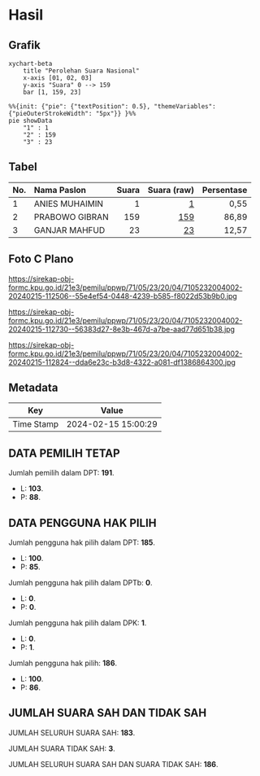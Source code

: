 # Hasil

## Grafik

```mermaid
xychart-beta
    title "Perolehan Suara Nasional"
    x-axis [01, 02, 03]
    y-axis "Suara" 0 --> 159
    bar [1, 159, 23]
```

```mermaid
%%{init: {"pie": {"textPosition": 0.5}, "themeVariables": {"pieOuterStrokeWidth": "5px"}} }%%
pie showData
    "1" : 1
    "2" : 159
    "3" : 23
```

## Tabel

| No. | Nama Paslon    | Suara | Suara (raw) | Persentase |
|:--- |:-------------- | -----:| -----------:| ----------:|
| 1   | ANIES MUHAIMIN | 1     | [1][p-1]    | 0,55       |
| 2   | PRABOWO GIBRAN | 159   | [159][p-2]  | 86,89      |
| 3   | GANJAR MAHFUD  | 23    | [23][p-3]   | 12,57      |


[p-1]: https://github.com/gigit-pemilu/pemilu-2024/blob/main/pilpres/hitung-suara/sub/71-sulawesi-utara/sub/05-minahasa-selatan/sub/23-suluun-tareran/sub/2004-suluun-tiga/sub/002-tps/sub/paslon-1.txt
[p-2]: https://github.com/gigit-pemilu/pemilu-2024/blob/main/pilpres/hitung-suara/sub/71-sulawesi-utara/sub/05-minahasa-selatan/sub/23-suluun-tareran/sub/2004-suluun-tiga/sub/002-tps/sub/paslon-2.txt
[p-3]: https://github.com/gigit-pemilu/pemilu-2024/blob/main/pilpres/hitung-suara/sub/71-sulawesi-utara/sub/05-minahasa-selatan/sub/23-suluun-tareran/sub/2004-suluun-tiga/sub/002-tps/sub/paslon-3.txt

## Foto C Plano

https://sirekap-obj-formc.kpu.go.id/21e3/pemilu/ppwp/71/05/23/20/04/7105232004002-20240215-112506--55e4ef54-0448-4239-b585-f8022d53b9b0.jpg

https://sirekap-obj-formc.kpu.go.id/21e3/pemilu/ppwp/71/05/23/20/04/7105232004002-20240215-112730--56383d27-8e3b-467d-a7be-aad77d651b38.jpg

https://sirekap-obj-formc.kpu.go.id/21e3/pemilu/ppwp/71/05/23/20/04/7105232004002-20240215-112824--dda6e23c-b3d8-4322-a081-df1386864300.jpg


## Metadata

| Key        | Value               |
| ---------- | ------------------- |
| Time Stamp | 2024-02-15 15:00:29 |


## DATA PEMILIH TETAP

Jumlah pemilih dalam DPT: **191**.
 * L: **103**.
 * P: **88**.

## DATA PENGGUNA HAK PILIH

Jumlah pengguna hak pilih dalam DPT: **185**.
 * L: **100**.
 * P: **85**.

Jumlah pengguna hak pilih dalam DPTb: **0**.
 * L: **0**.
 * P: **0**.

Jumlah pengguna hak pilih dalam DPK: **1**.
 * L: **0**.
 * P: **1**.

Jumlah pengguna hak pilih: **186**.
 * L: **100**.
 * P: **86**.

## JUMLAH SUARA SAH DAN TIDAK SAH

JUMLAH SELURUH SUARA SAH: **183**.

JUMLAH SUARA TIDAK SAH: **3**.

JUMLAH SELURUH SUARA SAH DAN SUARA TIDAK SAH: **186**.


